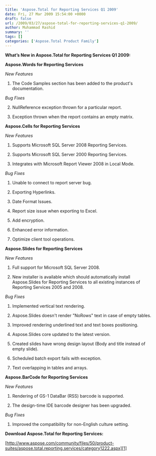 ```yaml
---
title: 'Aspose.Total for Reporting Services Q1 2009'
date: Fri, 27 Mar 2009 15:54:00 +0000
draft: false
url: /2009/03/27/aspose-total-for-reporting-services-q1-2009/
author: Muhammad Rashid
summary: ''
tags: []
categories: ['Aspose.Total Product Family']
---
```


**What’s New in Aspose.Total for Reporting Services Q1 2009:**

**Aspose.Words for Reporting Services**

_New Features_

1. The Code Samples section has been added to the product's documentation.

_Bug Fixes_

2. NullReference exception thrown for a particular report.

3. Exception thrown when the report contains an empty matrix.

**Aspose.Cells for Reporting Services**

_New Features_

1. Supports Microsoft SQL Server 2008 Reporting Services.

2. Supports Microsoft SQL Server 2000 Reporting Services.

3. Integrates with Microsoft Report Viewer 2008 in Local Mode.

_Bug Fixes_

1. Unable to connect to report server bug.

2. Exporting Hyperlinks.

3. Date Format Issues.

4. Report size issue when exporting to Excel.

5. Add encryption.

6. Enhanced error information.

7. Optimize client tool operations.

**Aspose.Slides for Reporting Services**

_New Features_

1. Full support for Microsoft SQL Server 2008.

2. New installer is available which should automatically install Aspose.Slides for Reporting Services to all existing instances of Reporting Services 2005 and 2008.

_Bug Fixes_

1. Implemented vertical text rendering.

2. Aspose.Slides doesn't render "NoRows" text in case of empty tables.

3. Improved rendering underlined text and text boxes positioning.

4. Aspose.Slides core updated to the latest version.

5. Created slides have wrong design layout (Body and title instead of empty slide).

6. Scheduled batch export fails with exception.

7. Text overlapping in tables and arrays.

**Aspose.BarCode for Reporting Services**

_New Features_

1. Rendering of GS-1 DataBar (RSS) barcode is supported.

2. The design-time IDE barcode designer has been upgraded.

_Bug Fixes_

1. Improved the compatibility for non-English culture setting.

**Download Aspose.Total for Reporting Services:**

[http://www.aspose.com/community/files/50/product-suites/aspose.total.reporting.services/category1222.aspx][1]




[1]: http://www.aspose.com/community/files/50/product-suites/aspose.total.reporting.services/category1222.aspx





